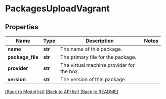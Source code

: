 # PackagesUploadVagrant

## Properties
Name | Type | Description | Notes
------------ | ------------- | ------------- | -------------
**name** | **str** | The name of this package. | 
**package_file** | **str** | The primary file for the package. | 
**provider** | **str** | The virtual machine provider for the box. | 
**version** | **str** | The version of this package. | 

[[Back to Model list]](../README.md#documentation-for-models) [[Back to API list]](../README.md#documentation-for-api-endpoints) [[Back to README]](../README.md)


